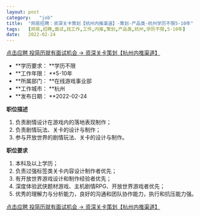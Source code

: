```yaml
---
layout:	post
category:	"job"
title:	"网易招聘：资深关卡策划【杭州内推渠道】-策划-产品类-杭州学历不限5-10年"
tags:	[网易,招聘,面试,找工作,工作,内推,策划,产品类,杭州,学历不限,5-10年]
date:	2022-02-24
---
```


[点击应聘 投简历就有面试机会 -> 资深关卡策划【杭州内推渠道】](http://mobile.bole.netease.com/bole/boleDetail?id=38238&employeeId=346f03c3cda5f04c&key=all)



- **学历要求： **学历不限
- **工作年限： **5-10年
- **所属部门： **在线游戏事业部
- **工作城市： **杭州
- **发布日期： **2022-02-24



**职位描述**
1.	负责剧情设计在游戏内的落地表现制作；
2.	负责剧情玩法、关卡的设计与制作；
3.	参与开放世界的剧情玩法、关卡的设计与制作。



**职位要求**
1.	本科及以上学历；
2.	负责过强标签类关卡内容设计制作者优先；
3.	有开放世界游戏设计和制作经验者优先；
4.	深度体验武侠题材游戏、主机剧情RPG、开放世界游戏者优先；
5.	优秀的理解力与分析能力，良好的沟通和团队协作能力，执行和抗压能力强。



[点击应聘 投简历就有面试机会 -> 资深关卡策划【杭州内推渠道】](http://mobile.bole.netease.com/bole/boleDetail?id=38238&employeeId=346f03c3cda5f04c&key=all)